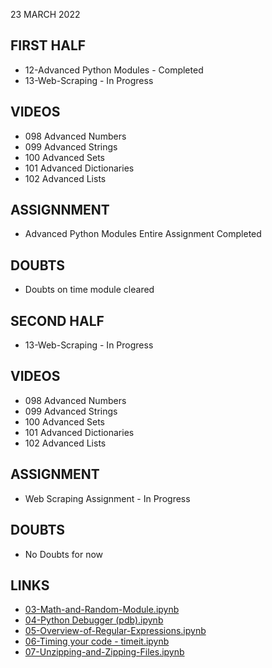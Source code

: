 23 MARCH 2022

## FIRST HALF

- 12-Advanced Python Modules - Completed
- 13-Web-Scraping - In Progress

## VIDEOS

- 098 Advanced Numbers
- 099 Advanced Strings
- 100 Advanced Sets
- 101 Advanced Dictionaries
- 102 Advanced Lists

## ASSIGNNMENT

- Advanced Python Modules Entire Assignment Completed

## DOUBTS 

- Doubts on time module cleared

## SECOND HALF

- 13-Web-Scraping - In Progress

## VIDEOS

- 098 Advanced Numbers
- 099 Advanced Strings
- 100 Advanced Sets
- 101 Advanced Dictionaries
- 102 Advanced Lists

## ASSIGNMENT

- Web Scraping Assignment - In Progress

## DOUBTS

- No Doubts for now

## LINKS

- [03-Math-and-Random-Module.ipynb](https://github.com/Pierian-Data/Complete-Python-3-Bootcamp/blob/master/12-Advanced%20Python%20Modules/03-Math-and-Random-Module.ipynb)
- [04-Python Debugger (pdb).ipynb](https://github.com/Pierian-Data/Complete-Python-3-Bootcamp/blob/master/12-Advanced%20Python%20Modules/04-Python%20Debugger%20(pdb).ipynb)
- [05-Overview-of-Regular-Expressions.ipynb](https://github.com/Pierian-Data/Complete-Python-3-Bootcamp/blob/master/12-Advanced%20Python%20Modules/05-Overview-of-Regular-Expressions.ipynb)
- [06-Timing your code - timeit.ipynb](https://github.com/Pierian-Data/Complete-Python-3-Bootcamp/blob/master/12-Advanced%20Python%20Modules/06-Timing%20your%20code%20-%20timeit.ipynb)
- [07-Unzipping-and-Zipping-Files.ipynb](https://github.com/Pierian-Data/Complete-Python-3-Bootcamp/blob/master/12-Advanced%20Python%20Modules/07-Unzipping-and-Zipping-Files.ipynb)